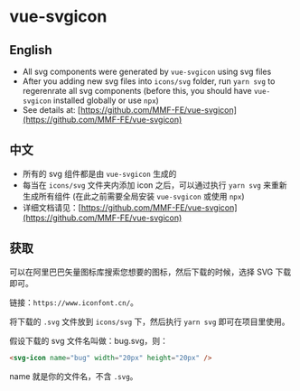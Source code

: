 # vue-svgicon

## English

* All svg components were generated by `vue-svgicon` using svg files
* After you adding new svg files into `icons/svg` folder, run `yarn svg` to regerenrate all svg components (before this, you should have `vue-svgicon` installed globally or use `npx`)
* See details at: [https://github.com/MMF-FE/vue-svgicon](https://github.com/MMF-FE/vue-svgicon)

## 中文

* 所有的 svg 组件都是由 `vue-svgicon` 生成的
* 每当在 `icons/svg` 文件夹内添加 icon 之后，可以通过执行 `yarn svg` 来重新生成所有组件 (在此之前需要全局安装 `vue-svgicon` 或使用 `npx`)
* 详细文档请见：[https://github.com/MMF-FE/vue-svgicon](https://github.com/MMF-FE/vue-svgicon)

## 获取

可以在阿里巴巴矢量图标库搜索您想要的图标，然后下载的时候，选择 SVG 下载即可。

链接：`https://www.iconfont.cn/`。

将下载的 `.svg` 文件放到 `icons/svg` 下，然后执行 `yarn svg` 即可在项目里使用。

假设下载的 svg 文件名叫做：bug.svg，则：

```html
<svg-icon name="bug" width="20px" height="20px" />
```

name 就是你的文件名，不含 `.svg`。
